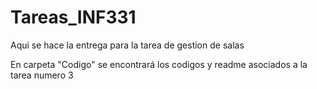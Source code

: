# Tareas_INF331
Aqui se hace la entrega para la tarea de gestion de salas

En carpeta "Codigo" se encontrará los codigos y readme asociados a la tarea numero 3
